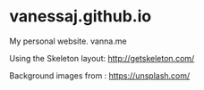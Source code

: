 vanessaj.github.io
==================

My personal website.
vanna.me

Using the Skeleton layout: http://getskeleton.com/

Background images from : https://unsplash.com/
